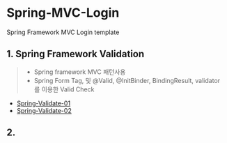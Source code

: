 # Spring-MVC-Login
Spring Framework MVC Login template

## 1. Spring Framework Validation

> * Spring framework MVC 패턴사용
> * Spring Form Tag, 및 @Valid, @InitBinder, BindingResult, validator 를 이용한 Valid Check

* [Spring-Validate-01](https://github.com/JoGyuHyeion/Spring-MVC-Login/wiki/Spring-Validate-01)   
* [Spring-Validate-02](https://github.com/JoGyuHyeion/Spring-MVC-Login/wiki/Spring-Validate-02)

## 2. 


